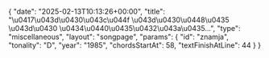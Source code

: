 {
    "date": "2025-02-13T10:13:26+00:00",
    "title": "\u0417\u043d\u0430\u043c\u044f \u043d\u0430\u0448\u0435 \u043d\u0430 \u0434\u0440\u0435\u0432\u043a\u0435...",
    "type": "miscellaneous",
    "layout": "songpage",
    "params": {
        "id": "znamja",
        "tonality": "D",
        "year": "1985",
        "chordsStartAt": 58,
        "textFinishAtLine": 44
    }
}